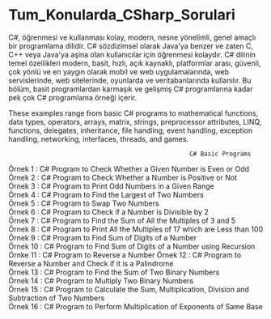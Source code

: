 # Tum_Konularda_CSharp_Sorulari
C#, öğrenmesi ve kullanması kolay, modern, nesne yönelimli, genel amaçlı bir programlama dilidir. C# sözdizimsel olarak Java'ya benzer ve zaten C, C++ veya Java'ya aşina olan kullanıcılar için öğrenmesi kolaydır. C# dilinin temel özellikleri modern, basit, hızlı, açık kaynaklı, platformlar arası, güvenli, çok yönlü ve en yaygın olarak mobil ve web uygulamalarında, web servislerinde, web sitelerinde, oyunlarda ve veritabanlarında kullanılır. Bu bölüm, basit programlardan karmaşık ve gelişmiş C# programlarına kadar pek çok C# programlama örneği içerir.

 These examples range from basic C# programs to mathematical functions, data types, operators, arrays, matrix, strings, preprocessor attributes, LINQ, functions, delegates, inheritance, file handling, event handling, exception handling, networking, interfaces, threads, and games.
 
                                                      C# Basic Programs
                                                      
Örnek 1 : C# Program to Check Whether a Given Number is Even or Odd                                                   
Örnek 2 : C# Program to Check Whether a Number is Positive or Not   
Örnek 3 : C# Program to Print Odd Numbers in a Given Range   
Örnek 4 : C# Program to Find the Largest of Two Numbers  
Örnek 5 : C# Program to Swap Two Numbers  
Örnek 6 : C# Program to Check if a Number is Divisible by 2  
Örnek 7 : C# Program to Find the Sum of All the Multiples of 3 and 5  
Örnek 8 : C# Program to Print All the Multiples of 17 which are Less than 100  
Örnek 9 : C# Program to Find Sum of Digits of a Number  
Örnek 10 : C# Program to Find Sum of Digits of a Number using Recursion   
Örnke 11 : C# Program to Reverse a Number 
Örnek 12 : C# Program to Reverse a Number and Check if it is a Palindrome  
Örnek 13 : C# Program to Find the Sum of Two Binary Numbers  
Örnek 14 : C# Program to Multiply Two Binary Numbers  
Örnek 15 : C# Program to Calculate the Sum, Multiplication, Division and Subtraction of Two Numbers  
Örnek 16 : C# Program to Perform Multiplication of Exponents of Same Base
